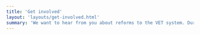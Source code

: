 ```yaml
---
title: 'Get involved'
layout: 'layouts/get-involved.html'
summary: 'We want to hear from you about reforms to the VET system. During the consultation periods, there will be a range of ways you can provide input to help shape the reforms.'
---
```


